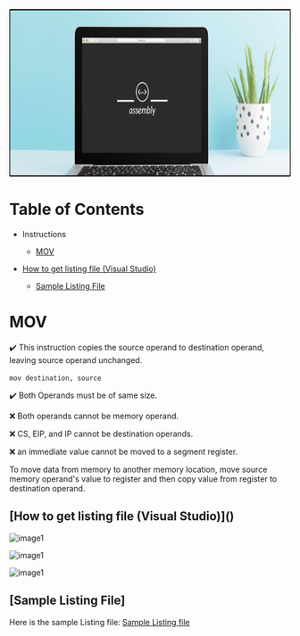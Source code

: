 <img src="img/assembly.png" alt="drawing" height="300" width="1900"/>



# Table of Contents

* Instructions

  * [MOV](#mov)

  

* [How to get listing file (Visual Studio)](#How_to_get_listing_file)
  
  * [Sample Listing File](#sample_Listing_File)



# MOV <a name="mov"></a>

:heavy_check_mark: This instruction copies the source operand to destination operand, leaving source operand unchanged.

```mov destination, source```

:heavy_check_mark: Both Operands must be of same size.

:x: Both operands cannot be memory operand.

:x: CS, EIP, and IP cannot be destination operands.

:x: an immediate value cannot be moved to a segment register.



To move data from memory to another memory location, move source memory operand's value to register and then copy value from register to destination operand.



## [How to get listing file (Visual Studio)](<a name="How_to_get_listing_file"></a>)

![image1](img/1_listing_file.png)

![image1](img/3_listing_file.png)

![image1](img/4_listing_file.png)

## [Sample Listing File]<a name="sample_Listing_File"></a>

Here is the sample Listing file: [Sample Listing file](/docs/default/irvine.lst)



​	
